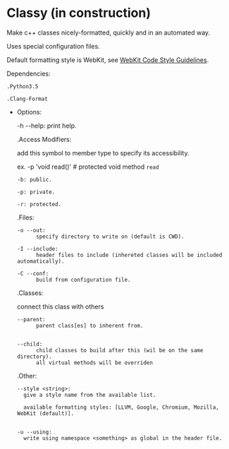 # Classy (in construction)

Make c++ classes nicely-formatted, quickly and in an automated way.

Uses special configuration files.

Default formatting style is WebKit, see [WebKit Code Style Guidelines](webkit.org/code-style-guidelines).

Dependencies:

    .Python3.5
    
    .Clang-Format

* Options:


  -h --help: 
        print help.
        

  .Access Modifiers:
  
    add this symbol to member type to specify its accessibility.
    
    ex. -p 'void read()' # protected void method `read`
  
  
      -b: public.
      
      -p: private.
      
      -r: protected.
        

  .Files:
  
      -o --out: 
            specify directory to write on (default is CWD).

      -I --include:
            header files to include (inhereted classes will be included automatically).
            
      -C --conf:
            build from configuration file.
            
            
  .Classes:
  
    connect this class with others
  
      --parent: 
            parent class[es] to inherent from.


      --child:
            child classes to build after this (wil be on the same directory).
            all virtual methods will be overriden 

      

   .Other:
      
      --style <string>:
        give a style name from the available list.

        available formatting styles: [LLVM, Google, Chromium, Mozilla, WebKit (default)].


      -u --using:
        write using namespace <something> as global in the header file.
        
